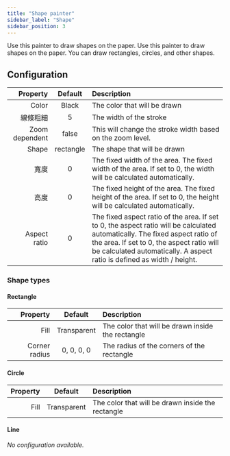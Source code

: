 ```yaml
---
title: "Shape painter"
sidebar_label: "Shape"
sidebar_position: 3
---
```



Use this painter to draw shapes on the paper. Use this painter to draw shapes on the paper. You can draw rectangles, circles, and other shapes.

## Configuration

|       Property |  Default  | Description                                                                                                                                                                                                                                          |
| --------------:|:---------:|:---------------------------------------------------------------------------------------------------------------------------------------------------------------------------------------------------------------------------------------------------- |
|          Color |   Black   | The color that will be drawn                                                                                                                                                                                                                         |
|           線條粗細 |     5     | The width of the stroke                                                                                                                                                                                                                              |
| Zoom dependent |   false   | This will change the stroke width based on the zoom level.                                                                                                                                                                                           |
|          Shape | rectangle | The shape that will be drawn                                                                                                                                                                                                                         |
|             寬度 |     0     | The fixed width of the area. The fixed width of the area. If set to 0, the width will be calculated automatically.                                                                                                                                   |
|             高度 |     0     | The fixed height of the area. The fixed height of the area. If set to 0, the height will be calculated automatically.                                                                                                                                |
|   Aspect ratio |     0     | The fixed aspect ratio of the area. If set to 0, the aspect ratio will be calculated automatically. The fixed aspect ratio of the area. If set to 0, the aspect ratio will be calculated automatically. A aspect ratio is defined as width / height. |

### Shape types

#### Rectangle

|      Property |   Default   | Description                                       |
| -------------:|:-----------:|:------------------------------------------------- |
|          Fill | Transparent | The color that will be drawn inside the rectangle |
| Corner radius | 0, 0, 0, 0  | The radius of the corners of the rectangle        |

#### Circle

| Property |   Default   | Description                                       |
| --------:|:-----------:|:------------------------------------------------- |
|     Fill | Transparent | The color that will be drawn inside the rectangle |

#### Line

*No configuration available.*
